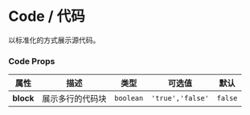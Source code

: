 # Code / 代码

以标准化的方式展示源代码。

<playground title="默认的" desc="基础的行内代码" name="ex-code-default" />
<playground title="代码块" desc="多行的代码块展示" name="ex-code-block" />

### Code Props

| 属性      | 描述             | 类型      | 可选值           | 默认    |
| --------- | ---------------- | --------- | ---------------- | ------- |
| **block** | 展示多行的代码块 | `boolean` | `'true','false'` | `false` |
